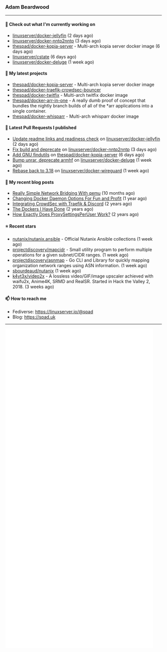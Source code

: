 ### Adam Beardwood
---
#### 👷 Check out what I'm currently working on

- [linuxserver/docker-jellyfin](https://github.com/linuxserver/docker-jellyfin) (2 days ago)
- [linuxserver/docker-nntp2nntp](https://github.com/linuxserver/docker-nntp2nntp) (3 days ago)
- [thespad/docker-kopia-server](https://github.com/thespad/docker-kopia-server) - Multi-arch kopia server docker image  (6 days ago)
- [linuxserver/cstate](https://github.com/linuxserver/cstate) (6 days ago)
- [linuxserver/docker-deluge](https://github.com/linuxserver/docker-deluge) (1 week ago)

#### 🌱 My latest projects

- [thespad/docker-kopia-server](https://github.com/thespad/docker-kopia-server) - Multi-arch kopia server docker image 
- [thespad/docker-traefik-crowdsec-bouncer](https://github.com/thespad/docker-traefik-crowdsec-bouncer)
- [thespad/docker-twitfix](https://github.com/thespad/docker-twitfix) - Multi-arch twitfix docker image
- [thespad/docker-arr-in-one](https://github.com/thespad/docker-arr-in-one) - A really dumb proof of concept that bundles the nightly branch builds of all of the *arr applications into a single container.
- [thespad/docker-whisparr](https://github.com/thespad/docker-whisparr) - Multi-arch whisparr docker image

#### 🔨 Latest Pull Requests I published

- [Update readme links and readiness check](https://github.com/linuxserver/docker-jellyfin/pull/203) on [linuxserver/docker-jellyfin](https://github.com/linuxserver/docker-jellyfin) (2 days ago)
- [Fix build and deprecate](https://github.com/linuxserver/docker-nntp2nntp/pull/11) on [linuxserver/docker-nntp2nntp](https://github.com/linuxserver/docker-nntp2nntp) (3 days ago)
- [Add GNU findutils](https://github.com/thespad/docker-kopia-server/pull/3) on [thespad/docker-kopia-server](https://github.com/thespad/docker-kopia-server) (6 days ago)
- [Bump unrar, deprecate armhf](https://github.com/linuxserver/docker-deluge/pull/184) on [linuxserver/docker-deluge](https://github.com/linuxserver/docker-deluge) (1 week ago)
- [Rebase back to 3.18](https://github.com/linuxserver/docker-wireguard/pull/279) on [linuxserver/docker-wireguard](https://github.com/linuxserver/docker-wireguard) (1 week ago)

#### 📜 My recent blog posts

- [Really Simple Network Bridging With qemu](https://spad.uk/really-simple-network-bridging-with-qemu/) (10 months ago)
- [Changing Docker Daemon Options For Fun and Profit](https://spad.uk/changing-docker-daemon-options-for-fun-and-profit/) (1 year ago)
- [Integrating CrowdSec with Traefik &amp; Discord](https://spad.uk/integrating-crowdsec-with-traefik-discord/) (2 years ago)
- [The Dockers I Have Done](https://spad.uk/the-dockers-ive-done/) (2 years ago)
- [How Exactly Does ProxySettingsPerUser Work?](https://spad.uk/how-does-proxysettingsperuser-work/) (2 years ago)

#### ⭐ Recent stars

- [nutanix/nutanix.ansible](https://github.com/nutanix/nutanix.ansible) - Official Nutanix Ansible collections (1 week ago)
- [projectdiscovery/mapcidr](https://github.com/projectdiscovery/mapcidr) - Small utility program to perform multiple operations for a given subnet/CIDR ranges. (1 week ago)
- [projectdiscovery/asnmap](https://github.com/projectdiscovery/asnmap) - Go CLI and Library for quickly mapping organization network ranges using ASN information. (1 week ago)
- [sbourdeaud/nutanix](https://github.com/sbourdeaud/nutanix) (1 week ago)
- [k4yt3x/video2x](https://github.com/k4yt3x/video2x) - A lossless video/GIF/image upscaler achieved with waifu2x, Anime4K, SRMD and RealSR. Started in Hack the Valley 2, 2018. (3 weeks ago)

#### 📫 How to reach me
- Fediverse: https://linuxserver.io/@spad
- Blog: https://spad.uk
---
<img src="https://raw.githubusercontent.com/thespad/thespad/main/github-metrics.svg">
